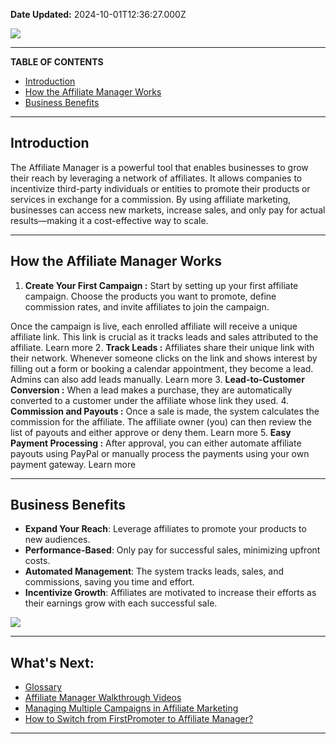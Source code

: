 **Date Updated:** 2024-10-01T12:36:27.000Z

![](https://s3.amazonaws.com/cdn.freshdesk.com/data/helpdesk/attachments/production/155033776584/original/pBYoal3LpLoPqJOpB5XsSUyA0TRmpmIqSw.png?1727688230)

---

**TABLE OF CONTENTS**

* [Introduction](#Introduction)
* [How the Affiliate Manager Works](#How-the-Affiliate-Manager-Works)
* [Business Benefits](#Business-Benefits)

---

## **Introduction**

The Affiliate Manager is a powerful tool that enables businesses to grow their reach by leveraging a network of affiliates. It allows companies to incentivize third-party individuals or entities to promote their products or services in exchange for a commission. By using affiliate marketing, businesses can access new markets, increase sales, and only pay for actual results—making it a cost-effective way to scale.

---

## **How the Affiliate Manager Works**

1. **Create Your First Campaign :** Start by setting up your first affiliate campaign. Choose the products you want to promote, define commission rates, and invite affiliates to join the campaign.  
    
Once the campaign is live, each enrolled affiliate will receive a unique affiliate link. This link is crucial as it tracks leads and sales attributed to the affiliate. Learn more
2. **Track Leads :** Affiliates share their unique link with their network. Whenever someone clicks on the link and shows interest by filling out a form or booking a calendar appointment, they become a lead. Admins can also add leads manually. Learn more
3. **Lead-to-Customer Conversion :** When a lead makes a purchase, they are automatically converted to a customer under the affiliate whose link they used.
4. **Commission and Payouts :** Once a sale is made, the system calculates the commission for the affiliate. The affiliate owner (you) can then review the list of payouts and either approve or deny them. Learn more
5. **Easy Payment Processing :** After approval, you can either automate affiliate payouts using PayPal or manually process the payments using your own payment gateway. Learn more

---

## **Business Benefits**

* **Expand Your Reach**: Leverage affiliates to promote your products to new audiences.
* **Performance-Based**: Only pay for successful sales, minimizing upfront costs.
* **Automated Management**: The system tracks leads, sales, and commissions, saving you time and effort.
* **Incentivize Growth**: Affiliates are motivated to increase their efforts as their earnings grow with each successful sale.

![](https://s3.amazonaws.com/cdn.freshdesk.com/data/helpdesk/attachments/production/155033776641/original/MqsqReabrsJnRhRlH4PwGxAzc5LmxdiKnA.jpeg?1727688253)

  
---

## **What's Next:**

* [Glossary](https://help.gohighlevel.com/en/support/solutions/articles/155000003633-glossary)
* [Affiliate Manager Walkthrough Videos](https://help.gohighlevel.com/en/support/solutions/articles/155000003636-affiliate-manager-walkthrough-videos)
* [Managing Multiple Campaigns in Affiliate Marketing](https://help.gohighlevel.com/en/support/solutions/articles/155000003638-managing-multiple-campaigns-in-affiliate-marketing)
* [How to Switch from FirstPromoter to Affiliate Manager?](https://help.gohighlevel.com/en/support/solutions/articles/155000003639-how-to-switch-from-firstpromoter-to-affiliate-manager-)

---

  